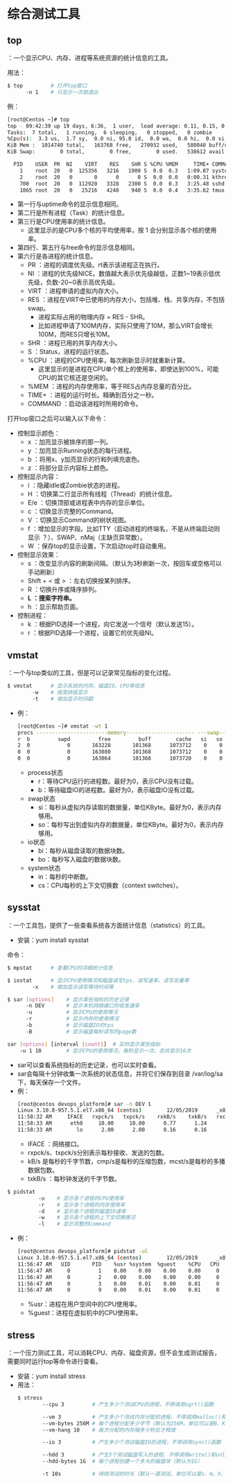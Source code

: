 # 综合测试工具

## top

：一个显示CPU、内存、进程等系统资源的统计信息的工具。

用法：
```sh
$ top         # 打开top窗口
      -n 1    # 只显示一次就退出
```

例：
```sh
[root@Centos ~]# top
top - 09:42:39 up 19 days, 6:36,  1 user,  load average: 0.11, 0.15, 0.11
Tasks:  7 total,   1 running,  6 sleeping,   0 stopped,   0 zombie
%Cpu(s):  3.3 us,  1.7 sy,  0.0 ni, 95.0 id,  0.0 wa,  0.0 hi,  0.0 si,  0.0 st
KiB Mem :  1014740 total,   163768 free,   270932 used,   580040 buff/cache
KiB Swap:        0 total,        0 free,        0 used.   538612 avail Mem 

  PID    USER  PR  NI    VIRT    RES    SHR S %CPU %MEM     TIME+ COMMAND
    1    root  20   0  125356   3216   1900 S  0.0  0.3   1:09.87 systemd
    2    root  20   0       0      0      0 S  0.0  0.0   0:00.31 kthreadd
    700  root  20   0  112920   3328   2300 S  0.0  0.3   3:25.48 sshd
    1865 root  20   0   25216   4248    940 S  0.0  0.4   3:35.62 tmux
```
- 第一行与uptime命令的显示信息相同。
- 第二行是所有进程（Task）的统计信息。
- 第三行是CPU使用率的统计信息。
  - 这里显示的是CPU多个核的平均使用率，按 1 会分别显示各个核的使用率。
- 第四行、第五行与free命令的显示信息相同。
- 第六行是各进程的统计信息。
  - PR ：进程的调度优先级。rt表示该进程正在执行。
  - NI ：进程的优先级NICE。数值越大表示优先级越低，正数1~19表示低优先级，负数-20~0表示高优先级。
  - VIRT ：进程申请的虚拟内存大小。
  - RES ：进程在VIRT中已使用的内存大小，包括堆、栈、共享内存，不包括swap。
    - 进程实际占用的物理内存 = RES - SHR。
    - 比如进程申请了100M内存，实际只使用了10M，那么VIRT会增长100M，而RES只增长10M。
  - SHR ：进程已用的共享内存大小。
  - S ：Status，进程的运行状态。
  - %CPU ：进程的CPU使用率，每次刷新显示时就重新计算。
    - 这里显示的是进程在CPU单个核上的使用率，即使达到100%，可能CPU的其它核还是空闲的。
  - %MEM ：进程的内存使用率，等于RES占内存总量的百分比。
  - TIME+ ：进程的运行时长。精确到百分之一秒。
  - COMMAND ：启动该进程时所用的命令。

打开top窗口之后可以输入以下命令：
- 控制显示颜色：
    - x  ：加亮显示被排序的那一列。
    - y  ：加亮显示Running状态的每行进程。
    - b  ：将用x、y加亮显示的行和列填充底色。
    - z  ：将部分显示内容标上颜色。
- 控制显示内容：
    - i  ：隐藏idle或Zombie状态的进程。
    - H  ：切换第二行显示所有线程（Thread）的统计信息。
    - E/e  ：切换顶部或进程表中内存的显示单位。
    - c  ：切换显示完整的Command。
    - V  ：切换显示Command的树状视图。
    - f  ：增加显示的字段。比如TTY（启动进程的终端名，不是从终端启动则显示 ？）、SWAP、nMaj（主缺页异常数）。
    - W  ：保存top的显示设置，下次启动top时自动重用。
- 控制显示效果：
    - s  ：改变显示内容的刷新间隔。（默认为3秒刷新一次，按回车或空格可以手动刷新）
    - Shift + < 或 > ：左右切换按某列排序。
    - R  ：切换升序或降序排列。
    - **L  ：搜索字符串。**
    - h  ：显示帮助页面。
- 控制进程：
    - k  ：根据PID选择一个进程，向它发送一个信号（默认发送15）。
    - r  ：根据PID选择一个进程，设置它的优先级NI。

## vmstat

：一个与top类似的工具，但是可以记录常见指标的变化过程。

```sh
$ vmstat      # 显示系统的内存、磁盘IO、CPU等信息
        -w    # 按宽排版显示
        -t    # 增加显示时间戳
```
- 例：
    ```sh
    [root@Centos ~]# vmstat -wt 1
    procs -----------------------memory---------------------- ---swap-- -----io---- -system-- --------cpu-------- -----timestamp-----
    r  b         swpd         free         buff        cache   si   so    bi    bo   in   cs  us  sy  id  wa  st                 CST
    2  0            0       163228       101368      1073712    0    0    20    17    3    5   3   2  95   0   0 2019-12-05 11:40:20
    0  0            0       163080       101368      1073712    0    0     0     0  217  264   5   4  91   0   0 2019-12-05 11:40:21
    0  0            0       163064       101368      1073720    0    0     0     0  244  313   4   4  92   0   0 2019-12-05 11:40:22
    ```
    - process状态
      - r：等待CPU运行的进程数。最好为0，表示CPU没有过载。
      - b：等待磁盘IO的进程数。最好为0，表示磁盘IO没有过载。
    - swap状态
      - si：每秒从虚拟内存读取的数据量，单位KByte。最好为0，表示内存够用。
      - so：每秒写出到虚拟内存的数据量，单位KByte。最好为0，表示内存够用。
    - io状态
      - bi：每秒从磁盘读取的数据块数。
      - bo：每秒写入磁盘的数据块数。
    - system状态
      - in：每秒的中断数。
      - cs：CPU每秒的上下文切换数（context switches）。

## sysstat

：一个工具包，提供了一些查看系统各方面统计信息（statistics）的工具。
- 安装：yum install sysstat

命令：

```sh
$ mpstat      # 查看CPU的详细统计信息
```

```sh
$ iostat      # 显示CPU使用情况和磁盘读写tps、读写速率、读写总量等
        -x    # 增加显示读写等待时间等
```

```sh
$ sar [options]    # 显示某些指标的历史记录
      -n DEV       # 显示本机网络接口的收发速率
      -u           # 显示CPU的使用情况
      -r           # 显示内存的使用情况
      -b           # 显示磁盘IO的tps
      -B           # 显示磁盘每秒读写的page数

sar [options] [interval [count]]  # 实时显示某些指标
    -u 1 10        # 显示CPU的使用情况，每秒显示一次，总共显示10次
```
- sar可以查看系统指标的历史记录，也可以实时查看。
- sar会每隔十分钟收集一次系统的状态信息，并将它们保存到目录 /var/log/sa 下，每天保存一个文件。
- 例：
    ```sh
    [root@centos devops_platform]# sar -n DEV 1
    Linux 3.10.0-957.5.1.el7.x86_64 (centos)        12/05/2019      _x86_64_        (1 CPU)
    11:58:32 AM     IFACE   rxpck/s   txpck/s    rxkB/s    txkB/s   rxcmp/s   txcmp/s  rxmcst/s
    11:58:33 AM      eth0     10.00     10.00      0.77      1.24      0.00      0.00      0.00
    11:58:33 AM        lo      2.00      2.00      0.16      0.16      0.00      0.00      0.00
    ```
    - IFACE  ：网络接口。
    - rxpck/s、txpck/s分别表示每秒接收、发送的包数。
    - kB/s  是每秒的千字节数，cmp/s是每秒的压缩包数，mcst/s是每秒的多播数据包数。
    - txkB/s  ：每秒钟发送的千字节数。

```sh
$ pidstat
          -u    # 显示各个进程的CPU使用率
          -r    # 显示各个进程的内存使用率
          -d    # 显示各个进程的磁盘IO速率
          -w    # 显示各个进程的上下文切换情况
          -l    # 显示完整的Command
```
- 例：
    ```sh
    [root@centos devops_platform]# pidstat -ul
    Linux 3.10.0-957.5.1.el7.x86_64 (centos)        12/05/2019      _x86_64_        (1 CPU)
    11:56:47 AM   UID       PID    %usr %system  %guest    %CPU   CPU  Command
    11:56:47 AM     0         1    0.00    0.00    0.00    0.00     0  /usr/lib/systemd/systemd --system --deserialize 20 
    11:56:47 AM     0         2    0.00    0.00    0.00    0.00     0  kthreadd
    11:56:47 AM     0         3    0.00    0.01    0.00    0.01     0  ksoftirqd/0
    11:56:47 AM     0         9    0.00    0.01    0.00    0.01     0  rcu_sched
    ```
    - %usr：进程在用户空间中的CPU使用率。
    - %guest：进程在虚拟机中的CPU使用率。

## stress

：一个压力测试工具，可以消耗CPU、内存、磁盘资源，但不会生成测试报告，需要同时运行top等命令进行查看。
- 安装：yum install stress
- 用法：
  ```sh
  $ stress
          --cpu 3         # 产生多少个测试CPU的进程，不停调用sqrt()函数
  
          --vm 3          # 产生多少个测试内存分配的进程，不停调用malloc()和free()函数
          --vm-bytes 256M # 每个进程分配多少字节（默认为256M，单位可以是B、K、M、G）
          --vm-hang 10    # 每次分配的内存隔多少秒后才释放
  
          --io 3          # 产生多少个测试磁盘IO的进程，不停调用sync()函数
  
          --hdd 3         # 产生3个测试磁盘写入的进程，不停调用write()和unlink()函数
          --hdd-bytes 1G  # 每个进程创建一个多大的磁盘块（默认为1G）
  
          -t 10s          # 持续测试的时长（默认一直测试，单位可以是s、m、h、d、y）
  ```
